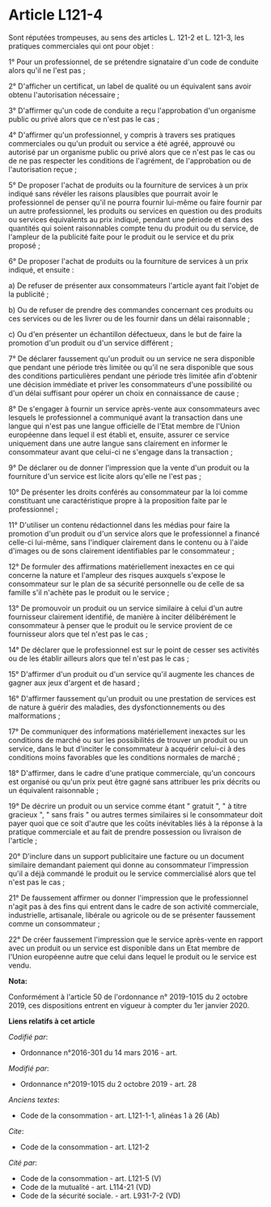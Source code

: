 # Article L121-4

Sont réputées trompeuses, au sens des articles L. 121-2 et L. 121-3, les pratiques commerciales qui ont pour objet :

1° Pour un professionnel, de se prétendre signataire d'un code de conduite alors qu'il ne l'est pas ;

2° D'afficher un certificat, un label de qualité ou un équivalent sans avoir obtenu l'autorisation nécessaire ;

3° D'affirmer qu'un code de conduite a reçu l'approbation d'un organisme public ou privé alors que ce n'est pas le cas ;

4° D'affirmer qu'un professionnel, y compris à travers ses pratiques commerciales ou qu'un produit ou service a été agréé,
approuvé ou autorisé par un organisme public ou privé alors que ce n'est pas le cas ou de ne pas respecter les conditions de
l'agrément, de l'approbation ou de l'autorisation reçue ;

5° De proposer l'achat de produits ou la fourniture de services à un prix indiqué sans révéler les raisons plausibles que
pourrait avoir le professionnel de penser qu'il ne pourra fournir lui-même ou faire fournir par un autre professionnel, les
produits ou services en question ou des produits ou services équivalents au prix indiqué, pendant une période et dans des
quantités qui soient raisonnables compte tenu du produit ou du service, de l'ampleur de la publicité faite pour le produit ou
le service et du prix proposé ;

6° De proposer l'achat de produits ou la fourniture de services à un prix indiqué, et ensuite :

a) De refuser de présenter aux consommateurs l'article ayant fait l'objet de la publicité ;

b) Ou de refuser de prendre des commandes concernant ces produits ou ces services ou de les livrer ou de les fournir dans un
délai raisonnable ;

c) Ou d'en présenter un échantillon défectueux, dans le but de faire la promotion d'un produit ou d'un service différent ;

7° De déclarer faussement qu'un produit ou un service ne sera disponible que pendant une période très limitée ou qu'il ne
sera disponible que sous des conditions particulières pendant une période très limitée afin d'obtenir une décision immédiate
et priver les consommateurs d'une possibilité ou d'un délai suffisant pour opérer un choix en connaissance de cause ;

8° De s'engager à fournir un service après-vente aux consommateurs avec lesquels le professionnel a communiqué avant la
transaction dans une langue qui n'est pas une langue officielle de l'Etat membre de l'Union européenne dans lequel il est
établi et, ensuite, assurer ce service uniquement dans une autre langue sans clairement en informer le consommateur avant que
celui-ci ne s'engage dans la transaction ;

9° De déclarer ou de donner l'impression que la vente d'un produit ou la fourniture d'un service est licite alors qu'elle ne
l'est pas ;

10° De présenter les droits conférés au consommateur par la loi comme constituant une caractéristique propre à la proposition
faite par le professionnel ;

11° D'utiliser un contenu rédactionnel dans les médias pour faire la promotion d'un produit ou d'un service alors que le
professionnel a financé celle-ci lui-même, sans l'indiquer clairement dans le contenu ou à l'aide d'images ou de sons
clairement identifiables par le consommateur ;

12° De formuler des affirmations matériellement inexactes en ce qui concerne la nature et l'ampleur des risques auxquels
s'expose le consommateur sur le plan de sa sécurité personnelle ou de celle de sa famille s'il n'achète pas le produit ou le
service ;

13° De promouvoir un produit ou un service similaire à celui d'un autre fournisseur clairement identifié, de manière à
inciter délibérément le consommateur à penser que le produit ou le service provient de ce fournisseur alors que tel n'est pas
le cas ;

14° De déclarer que le professionnel est sur le point de cesser ses activités ou de les établir ailleurs alors que tel n'est
pas le cas ;

15° D'affirmer d'un produit ou d'un service qu'il augmente les chances de gagner aux jeux d'argent et de hasard ;

16° D'affirmer faussement qu'un produit ou une prestation de services est de nature à guérir des maladies, des
dysfonctionnements ou des malformations ;

17° De communiquer des informations matériellement inexactes sur les conditions de marché ou sur les possibilités de trouver
un produit ou un service, dans le but d'inciter le consommateur à acquérir celui-ci à des conditions moins favorables que les
conditions normales de marché ;

18° D'affirmer, dans le cadre d'une pratique commerciale, qu'un concours est organisé ou qu'un prix peut être gagné sans
attribuer les prix décrits ou un équivalent raisonnable ;

19° De décrire un produit ou un service comme étant " gratuit ", " à titre gracieux ", " sans frais " ou autres termes
similaires si le consommateur doit payer quoi que ce soit d'autre que les coûts inévitables liés à la réponse à la pratique
commerciale et au fait de prendre possession ou livraison de l'article ;

20° D'inclure dans un support publicitaire une facture ou un document similaire demandant paiement qui donne au consommateur
l'impression qu'il a déjà commandé le produit ou le service commercialisé alors que tel n'est pas le cas ;

21° De faussement affirmer ou donner l'impression que le professionnel n'agit pas à des fins qui entrent dans le cadre de son
activité commerciale, industrielle, artisanale, libérale ou agricole ou de se présenter faussement comme un consommateur ;

22° De créer faussement l'impression que le service après-vente en rapport avec un produit ou un service est disponible dans
un Etat membre de l'Union européenne autre que celui dans lequel le produit ou le service est vendu.

**Nota:**

Conformément à l'article 50 de l'ordonnance n° 2019-1015 du 2 octobre 2019, ces dispositions entrent en vigueur à compter du
1er janvier 2020.

**Liens relatifs à cet article**

_Codifié par_:

  - Ordonnance n°2016-301 du 14 mars 2016 - art.

_Modifié par_:

  - Ordonnance n°2019-1015 du 2 octobre 2019 - art. 28

_Anciens textes_:

  - Code de la consommation - art. L121-1-1, alinéas 1 à 26 (Ab)

_Cite_:

  - Code de la consommation - art. L121-2

_Cité par_:

  - Code de la consommation - art. L121-5 (V)
  - Code de la mutualité - art. L114-21 (VD)
  - Code de la sécurité sociale. - art. L931-7-2 (VD)
